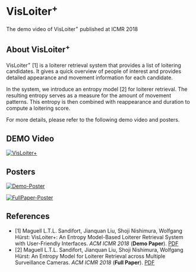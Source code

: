 # VisLoiter<sup>+</sup>
The demo video of VisLoiter<sup>+</sup> published at ICMR 2018

## About VisLoiter<sup>+</sup>

VisLoiter<sup>+</sup> [1] is a loiterer retrieval system that provides a list of loitering candidates. It gives a quick overview of people of interest and provides detailed appearance and movement information for each candidate.

In the system, we introduce an entropy model [2] for loiterer retrieval. The resulting entropy serves as a measure for the amount of movement patterns. This entropy is then combined with reappearance and duration to compute a loitering score.

For more details, please refer to the following demo video and posters.

## DEMO Video

[![VisLoiter<sup>+</sup>](https://img.youtube.com/vi/2stetC_YRs8/0.jpg)](https://www.youtube.com/watch?v=2stetC_YRs8)


## Posters

[![Demo-Poster](poster-demo.png)](ref-pdf/poster-demo.pdf)

[![FullPaper-Poster](poster-full.png)](ref-pdf/poster-full.pdf)


## References

- [1] Maguell L.T.L. Sandifort, Jianquan Liu, Shoji Nishimura, Wolfgang Hürst: VisLoiter+: An Entropy Model-Based Loiterer Retrieval System with User-Friendly Interfaces. *ACM ICMR 2018* (**Demo Paper**). [PDF](http://jqliu.gitlab.io/nec-uu/ref-pdf/icmr18-demo.pdf)
- [2] Maguell L.T.L. Sandifort, Jianquan Liu, Shoji Nishimura, Wolfgang Hürst: An Entropy Model for Loiterer Retrieval across Multiple Surveillance Cameras. *ACM ICMR 2018* (**Full Paper**). [PDF](http://jqliu.gitlab.io/nec-uu/ref-pdf/icmr18-full.pdf)
